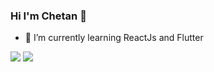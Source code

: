 ### Hi I'm Chetan 👋




- 🌱 I’m currently learning ReactJs and Flutter

<img src="https://github-readme-stats.vercel.app/api?username=csj5483&&show_icons=true&title_color=ffffff&icon_color=bb2acf&text_color=daf7dc&bg_color=151515" />
<img src="https://visitor-badge.laobi.icu/badge?page_id=csj5483.csj5483"/>
